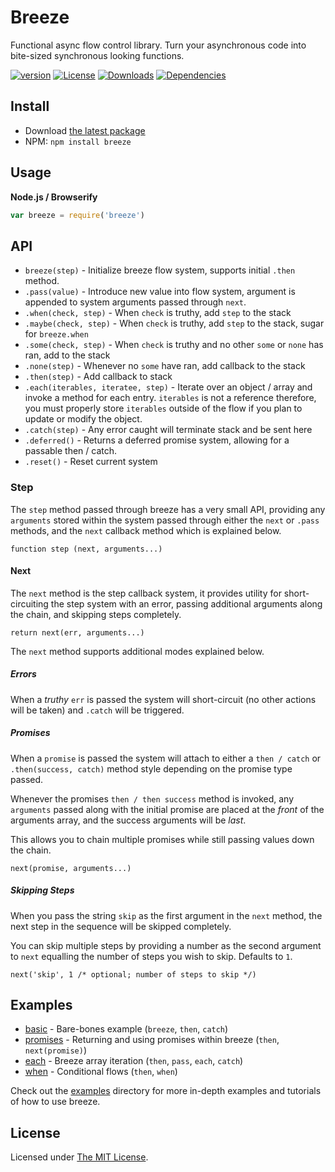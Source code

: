 # Breeze

Functional async flow control library. Turn your asynchronous code into bite-sized synchronous looking functions.

[![version][npm-version]][npm-url]
[![License][npm-license]][license-url]
[![Downloads][npm-downloads]][npm-url]
[![Dependencies][david-image]][david-url]

## Install

- Download [the latest package][download]
- NPM: `npm install breeze`

## Usage

**Node.js / Browserify**

```js
var breeze = require('breeze')
```

## API

- `breeze(step)` - Initialize breeze flow system, supports initial `.then` method.
- `.pass(value)` - Introduce new value into flow system, argument is appended to system arguments passed through `next`.
- `.when(check, step)` - When `check` is truthy, add `step` to the stack
- `.maybe(check, step)` - When `check` is truthy, add `step` to the stack, sugar for `breeze.when`
- `.some(check, step)` - When `check` is truthy and no other `some` or `none` has ran, add to the stack
- `.none(step)` - Whenever no `some` have ran, add callback to the stack
- `.then(step)` - Add callback to stack
- `.each(iterables, iteratee, step)` - Iterate over an object / array and invoke a method for each entry. `iterables` is not a reference therefore, you must properly store `iterables` outside of the flow if you plan to update or modify the object.
- `.catch(step)` - Any error caught will terminate stack and be sent here
- `.deferred()` - Returns a deferred promise system, allowing for a passable then / catch.
- `.reset()` - Reset current system

### Step

The `step` method passed through breeze has a very small API, providing any `arguments` stored within the system passed through either the `next` or `.pass` methods, and the `next` callback method which is explained below.


```
function step (next, arguments...)
```

#### Next

The `next` method is the step callback system, it provides utility for short-circuiting the step system with an error, passing additional arguments along the chain, and skipping steps completely.

```
return next(err, arguments...)
```

The `next` method supports additional modes explained below.

##### Errors

When a *truthy* `err` is passed the system will short-circuit (no other actions will be taken) and `.catch` will be triggered.

##### Promises

When a `promise` is passed the system will attach to either a `then / catch` or `.then(success, catch)` method style depending on the promise type passed.

Whenever the promises `then / then success` method is invoked, any `arguments` passed along with the initial promise are placed at the *front* of the arguments array, and the success arguments will be *last*.

This allows you to chain multiple promises while still passing values down the chain.

```
next(promise, arguments...)
```

##### Skipping Steps

When you pass the string `skip` as the first argument in the `next` method, the next step in the sequence will be skipped completely.

You can skip multiple steps by providing a number as the second argument to `next` equalling the number of steps you wish to skip. Defaults to `1`.

```
next('skip', 1 /* optional; number of steps to skip */)
```

## Examples

- [basic](examples/basic.js) - Bare-bones example (`breeze`, `then`, `catch`)
- [promises](examples/promises.js) - Returning and using promises within breeze (`then`, `next(promise)`)
- [each](examples/each.js) - Breeze array iteration (`then`, `pass`, `each`, `catch`)
- [when](examples/when.js) - Conditional flows (`then`, `when`)


Check out the [examples](examples/) directory for more in-depth examples and tutorials of how to use breeze.

## License

Licensed under [The MIT License](LICENSE).

[license-url]: https://github.com/Nijikokun/breeze/blob/master/LICENSE

[travis-url]: https://travis-ci.org/Nijikokun/breeze
[travis-image]: https://img.shields.io/travis/Nijikokun/breeze.svg?style=flat

[npm-url]: https://www.npmjs.com/package/breeze
[npm-license]: https://img.shields.io/npm/l/breeze.svg?style=flat
[npm-version]: https://img.shields.io/npm/v/breeze.svg?style=flat
[npm-downloads]: https://img.shields.io/npm/dm/breeze.svg?style=flat

[codeclimate-url]: https://codeclimate.com/github/Nijikokun/breeze
[codeclimate-quality]: https://img.shields.io/codeclimate/github/Nijikokun/breeze.svg?style=flat
[codeclimate-coverage]: https://img.shields.io/codeclimate/coverage/github/Nijikokun/breeze.svg?style=flat

[david-url]: https://david-dm.org/Nijikokun/breeze
[david-image]: https://img.shields.io/david/Nijikokun/breeze.svg?style=flat

[download]: https://github.com/Nijikokun/breeze/archive/v1.2.0.zip
